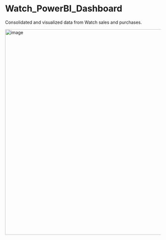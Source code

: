 # Watch_PowerBI_Dashboard
Consolidated and visualized data from Watch sales and purchases.

<img width="666" alt="image" src="https://github.com/aditya-ast/Watch_PowerBI_Dashboard/assets/110805338/88ade2da-876a-4663-8438-f11b79583ca2">

